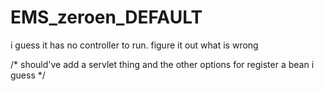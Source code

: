 # EMS_zeroen_DEFAULT

i guess it has no controller to run.
figure it out what is wrong

/* 
should've add a servlet thing and the other options for register a bean i guess
*/

